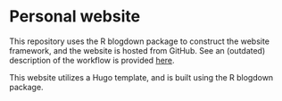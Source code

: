 # Personal website

This repository uses the R blogdown package to construct the website framework, and the website is hosted from GitHub. See an (outdated) description of the workflow is provided [here](https://www.dsquintana.blog/free-website-in-r-easy/). 

This website utilizes a Hugo template, and is built using the R blogdown package.
